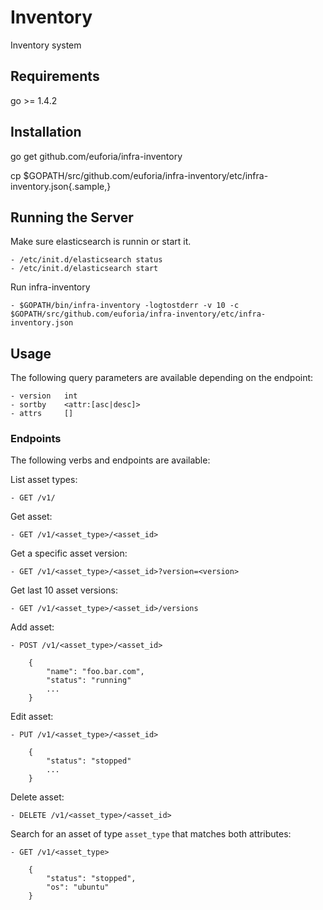 Inventory
=========
Inventory system


Requirements
------------

go >= 1.4.2


Installation
------------

go get github.com/euforia/infra-inventory

cp $GOPATH/src/github.com/euforia/infra-inventory/etc/infra-inventory.json{.sample,}


Running the Server
------------------

Make sure elasticsearch is runnin or start it.

    - /etc/init.d/elasticsearch status
    - /etc/init.d/elasticsearch start

Run infra-inventory

    - $GOPATH/bin/infra-inventory -logtostderr -v 10 -c $GOPATH/src/github.com/euforia/infra-inventory/etc/infra-inventory.json


Usage
-----
The following query parameters are available depending on the endpoint:

    - version   int
    - sortby    <attr:[asc|desc]>
    - attrs     []

### Endpoints
The following verbs and endpoints are available:

List asset types:

    - GET /v1/

Get asset:

    - GET /v1/<asset_type>/<asset_id>

Get a specific asset version:

    - GET /v1/<asset_type>/<asset_id>?version=<version>

Get last 10 asset versions:

    - GET /v1/<asset_type>/<asset_id>/versions

Add asset:

    - POST /v1/<asset_type>/<asset_id>

        {
            "name": "foo.bar.com",
            "status": "running"
            ...
        }

Edit asset:

    - PUT /v1/<asset_type>/<asset_id>

        {
            "status": "stopped"
            ...
        }

Delete asset:

    - DELETE /v1/<asset_type>/<asset_id>


Search for an asset of type `asset_type` that matches both attributes:

    - GET /v1/<asset_type>

        {
            "status": "stopped",
            "os": "ubuntu"
        }


